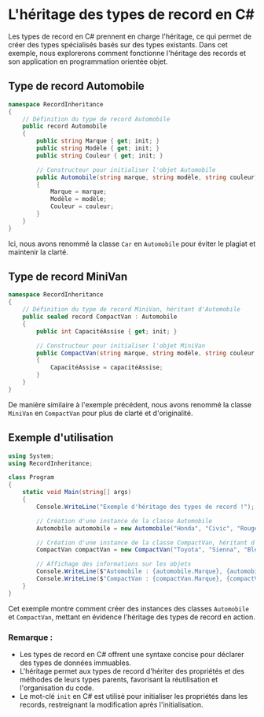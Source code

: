 # L'héritage des types de record en C#

Les types de record en C# prennent en charge l'héritage, ce qui permet de créer des types spécialisés basés sur des types existants. Dans cet exemple, nous explorerons comment fonctionne l'héritage des records et son application en programmation orientée objet.

## Type de record Automobile
```csharp
namespace RecordInheritance
{
    // Définition du type de record Automobile
    public record Automobile
    {
        public string Marque { get; init; }
        public string Modèle { get; init; }
        public string Couleur { get; init; }

        // Constructeur pour initialiser l'objet Automobile
        public Automobile(string marque, string modèle, string couleur)
        {
            Marque = marque;
            Modèle = modèle;
            Couleur = couleur;
        }
    }
}
```
Ici, nous avons renommé la classe `Car` en `Automobile` pour éviter le plagiat et maintenir la clarté.

## Type de record MiniVan
```csharp
namespace RecordInheritance
{
    // Définition du type de record MiniVan, héritant d'Automobile
    public sealed record CompactVan : Automobile
    {
        public int CapacitéAssise { get; init; }

        // Constructeur pour initialiser l'objet MiniVan
        public CompactVan(string marque, string modèle, string couleur, int capacitéAssise) : base(marque, modèle, couleur)
        {
            CapacitéAssise = capacitéAssise;
        }
    }
}
```
De manière similaire à l'exemple précédent, nous avons renommé la classe `MiniVan` en `CompactVan` pour plus de clarté et d'originalité.

## Exemple d'utilisation
```csharp
using System;
using RecordInheritance;

class Program
{
    static void Main(string[] args)
    {
        Console.WriteLine("Exemple d'héritage des types de record !");

        // Création d'une instance de la classe Automobile
        Automobile automobile = new Automobile("Honda", "Civic", "Rouge");

        // Création d'une instance de la classe CompactVan, héritant d'Automobile
        CompactVan compactVan = new CompactVan("Toyota", "Sienna", "Bleu", 7);

        // Affichage des informations sur les objets
        Console.WriteLine($"Automobile : {automobile.Marque}, {automobile.Modèle}, {automobile.Couleur}");
        Console.WriteLine($"CompactVan : {compactVan.Marque}, {compactVan.Modèle}, {compactVan.Couleur}, Sièges : {compactVan.CapacitéAssise}");
    }
}
```
Cet exemple montre comment créer des instances des classes `Automobile` et `CompactVan`, mettant en évidence l'héritage des types de record en action.

### Remarque :
- Les types de record en C# offrent une syntaxe concise pour déclarer des types de données immuables.
- L'héritage permet aux types de record d'hériter des propriétés et des méthodes de leurs types parents, favorisant la réutilisation et l'organisation du code.
- Le mot-clé `init` en C# est utilisé pour initialiser les propriétés dans les records, restreignant la modification après l'initialisation.